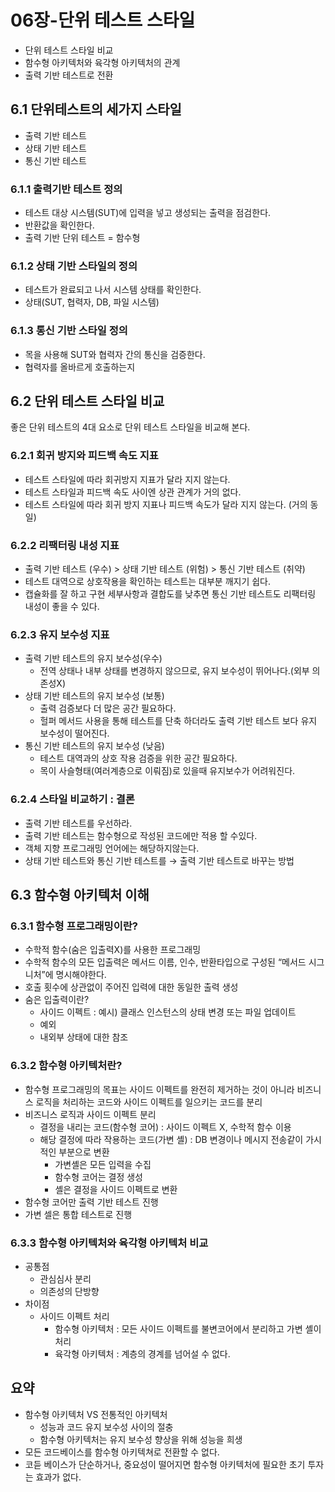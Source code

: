 # 06장-단위 테스트 스타일

- 단위 테스트 스타일 비교
- 함수형 아키텍처와 육각형 아키텍처의 관계
- 출력 기반 테스트로 전환

## 6.1 단위테스트의 세가지 스타일

- 출력 기반 테스트
- 상태 기반 테스트
- 통신 기반 테스트

### 6.1.1 출력기반 테스트 정의

- 테스트 대상 시스템(SUT)에 입력을 넣고 생성되는 출력을 점검한다.
- 반환값을 확인한다.
- 출력 기반 단위 테스트 = 함수형

### 6.1.2 상태 기반 스타일의 정의

- 테스트가 완료되고 나서 시스템 상태를 확인한다.
- 상태(SUT, 협력자, DB, 파일 시스템)

### 6.1.3 통신 기반 스타일 정의

- 목을 사용해 SUT와 협력자 간의 통신을 검증한다.
- 협력자를 올바르게 호출하는지

## 6.2 단위 테스트 스타일 비교

좋은 단위 테스트의 4대 요소로 단위 테스트 스타일을 비교해 본다.

### 6.2.1 회귀 방지와 피드백 속도 지표

- 테스트 스타일에 따라 회귀방지 지표가 달라 지지 않는다.
- 테스트 스타일과 피드백 속도 사이엔 상관 관계가 거의 없다.
- 테스트 스타일에 따라 회귀 방지 지표나 피드백 속도가 달라 지지 않는다. (거의 동일)

### 6.2.2 리팩터링 내성 지표

- 출력 기반 테스트 (우수) > 상태 기반 테스트 (위험) > 통신 기반 테스트 (취약)
- 테스트 대역으로 상호작용을 확인하는 테스트는 대부분 깨지기 쉽다.
- 캡슐화를 잘 하고 구현 세부사항과 결합도를 낮추면 통신 기반 테스트도 리팩터링 내성이 좋을 수 있다.

### 6.2.3 유지 보수성 지표

- 출력 기반 테스트의 유지 보수성(우수)
    - 전역 상태나 내부 상태를 변경하지 않으므로, 유지 보수성이 뛰어나다.(외부 의존성X)
- 상태 기반 테스트의 유지 보수성 (보통)
    - 출력 검증보다 더 많은 공간 필요하다.
    - 헐퍼 메서드 사용을 통해 테스트를 단축 하더라도 출력 기반 테스트 보다 유지 보수성이 떨어진다.
- 통신 기반 테스트의 유지 보수성 (낮음)
    - 테스트 대역과의 상호 작용 검증을 위한 공간 필요하다.
    - 목이 사슬형태(여러계층으로 이뤄짐)로 있을때 유지보수가 어려워진다.

### 6.2.4 스타일 비교하기 : 결론

- 출력 기반 테스트를 우선하라.
- 출력 기반 테스트는 함수형으로 작성된 코드에만 적용 할 수있다.
- 객체 지향 프로그래밍 언어에는 해당하지않는다.
- 상태 기반 테스트와 통신 기반 테스트를 → 출력 기반 테스트로 바꾸는 방법

## 6.3 함수형 아키텍처 이해

### 6.3.1 함수형 프로그래밍이란?

- 수학적 함수(숨은 입출력X)를 사용한 프로그래밍
- 수학적 함수의 모든 입출력은 메서드 이름, 인수, 반환타입으로 구성된 “메서드 시그니처”에 명시해야한다.
- 호출 횟수에 상관없이 주어진 입력에 대한 동일한 출력 생성
- 숨은 입출력이란?
    - 사이드 이펙트 : 예시) 클래스 인스턴스의 상태 변경 또는 파일 업데이트
    - 예외
    - 내외부 상태에 대한 참조

### 6.3.2 함수형 아키텍처란?

- 함수형 프로그래밍의 목표는 사이드 이펙트를 완전히 제거하는 것이 아니라 비즈니스 로직을 처리하는 코드와 사이드 이펙트를 일으키는 코드를 분리
- 비즈니스 로직과 사이드 이펙트 분리
    - 결정을 내리는 코드(함수형 코어) : 사이드 이펙트 X, 수학적 함수 이용
    - 해당 결정에 따라 작용하는 코드(가변 셸) : DB 변경이나 메시지 전송같이 가시적인 부분으로 변환
        - 가변셸은 모든 입력을 수집
        - 함수형 코어는 결정 생성
        - 셸은 결정을 사이드 이펙트로 변환
- 함수형 코어만 출력 기반 테스트 진행
- 가변 셀은 통합 테스트로 진행

### 6.3.3 함수형 아키텍처와 육각형 아키텍처 비교

- 공통점
    - 관심심사 분리
    - 의존성의 단방향
- 차이점
    - 사이드 이펙트 처리
        - 함수형 아키텍처 : 모든 사이드 이펙트를 불변코어에서 분리하고 가변 셸이 처리
        - 육각형 아키텍처 : 계층의 경계를 넘어설 수 없다.

## 요약

- 함수형 아키텍처 VS 전통적인 아키텍처
    - 성능과 코드 유지 보수성 사이의 절충
    - 함수형 아키텍처는 유지 보수성 향상을 위해 성능을 희생
- 모든 코드베이스를 함수형 아키텍쳐로 전환할 수 없다.
- 코듣 베이스가 단순하거나, 중요성이 떨어지면 함수형 아키텍처에 필요한 초기 투자는 효과가 없다.
